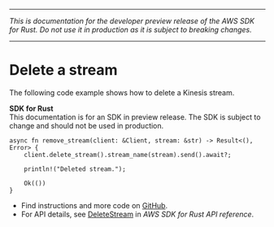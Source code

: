 --------

 *This is documentation for the developer preview release of the AWS SDK for Rust\. Do not use it in production as it is subject to breaking changes\.* 

--------

# Delete a stream<a name="kinesis_DeleteStream_rust_topic"></a>

The following code example shows how to delete a Kinesis stream\.

**SDK for Rust**  
This documentation is for an SDK in preview release\. The SDK is subject to change and should not be used in production\.
  

```
async fn remove_stream(client: &Client, stream: &str) -> Result<(), Error> {
    client.delete_stream().stream_name(stream).send().await?;

    println!("Deleted stream.");

    Ok(())
}
```
+  Find instructions and more code on [GitHub](https://github.com/awsdocs/aws-doc-sdk-examples/tree/main/rust_dev_preview/kinesis#code-examples)\. 
+  For API details, see [DeleteStream](https://awslabs.github.io/aws-sdk-rust/) in *AWS SDK for Rust API reference*\. 